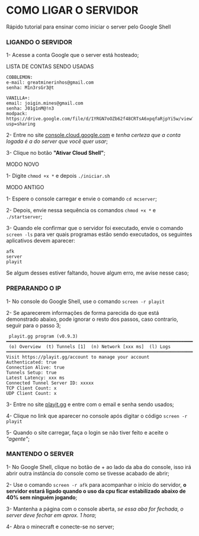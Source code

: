 # COMO LIGAR O SERVIDOR

Rápido tutorial para ensinar como iniciar o server pelo Google Shell

### LIGANDO O SERVIDOR

1- Acesse a conta Google que o server está hosteado;

LISTA DE CONTAS SENDO USADAS
```
COBBLEMON:
e-mail: greatminerinhos@gmail.com 
senha: M1n3rsGr3@t

VANILLA+:
email: joigin.mines@gmail.com
senha: J01g1nM@!n3
modpack: https://drive.google.com/file/d/1YRGN7oOZb62f48CRTsA6xpqfaRjpYi5w/view?usp=sharing
```

2- Entre no site [console.cloud.google.com](https://console.cloud.google.com/) e *tenha certeza que a conta logada é a do server que você quer usar*;

3- Clique no botão **"Ativar Cloud Shell"**;

MODO NOVO

1- Digite `chmod +x *` e depois `./iniciar.sh`

MODO ANTIGO

1- Espere o console carregar e envie o comando `cd mcserver`;

2- Depois, envie nessa sequência os comandos `chmod +x *` e `./startserver`;

3- Quando ele confirmar que o servidor foi executado, envie o comando `screen -ls` para ver quais programas estão sendo executados, os seguintes aplicativos devem aparecer:
```
afk
server
playit
```
Se algum desses estiver faltando, houve algum erro, me avise nesse caso;

### PREPARANDO O IP

1- No console do Google Shell, use o comando `screen -r playit`

2- Se aparecerem informações de forma parecida do que está demonstrado abaixo, pode ignorar o resto dos passos, caso contrario, seguir para o passo 3; 
```
 playit.gg program (v0.9.3)                                                                                                                                                                                                                 
━━━━━━━━━━━━━━━━━━━━━━━━━━━━━━━━━━━━━━━━━━━━━━━━━━━━━━━━━━━━━━━━━━━━━━━━━━━━
 (o) Overview  (t) Tunnels [1]  (n) Network [xxx ms]  (l) Logs                                                                                                                                                                                
════════════════════════════════════════════════════════════════════════════
Visit https://playit.gg/account to manage your account
Authenticated: true
Connection Alive: true
Tunnels Setup: true
Latest Latency: xxx ms
Connected Tunnel Server ID: xxxxx
TCP Client Count: x
UDP Client Count: x 
```
3- Entre no site [playit.gg](https://playit.gg/account/) e entre com o email e senha sendo usados;

4- Clique no link que aparecer no console após digitar o código `screen -r playit`

5- Quando o site carregar, faça o login se não tiver feito e aceite o *"agente"*;

### MANTENDO O SERVER

1- No Google Shell, clique no botão de + ao lado da aba do console, isso irá abrir outra instância do console como se tivesse acabado de abrir;

2- Use o comando `screen -r afk` para acompanhar o início do servidor, **o servidor estará ligado quando o uso da cpu ficar estabilizado abaixo de 40% sem ninguém jogando**;

3- Mantenha a página com o console aberta, *se essa aba for fechada, o server deve fechar em aprox. 1 hora*;

4- Abra o minecraft e conecte-se no server;
